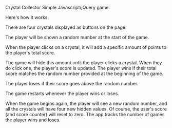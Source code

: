 Crystal Collector
Simple Javascript/jQuery game.

Here's how it works:

There are four crystals displayed as buttons on the page.

The player will be shown a random number at the start of the game.

When the player clicks on a crystal, it will add a specific amount of points to the player's total score.

The game will hide this amount until the player clicks a crystal.
When they do click one, the player's score is updated.
The player wins if their total score matches the random number provided at the beginning of the game.

The player loses if their score goes above the random number.

The game restarts whenever the player wins or loses.

When the game begins again, the player will see a new random number, and all the crystals will have four new hidden values. Of course, the user's score (and score counter) will reset to zero.
The app tracks the number of games the player wins and loses.